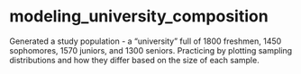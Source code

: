 # modeling_university_composition
Generated a study population - a “university” full of 1800 freshmen, 1450 sophomores, 1570 juniors, and 1300 seniors. Practicing by plotting sampling distributions and how they differ based on the size of each sample.
